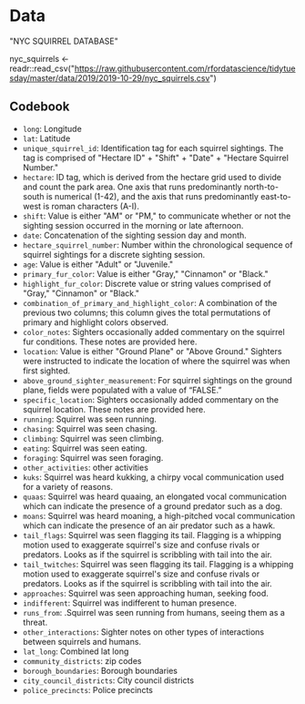 # Data

"NYC SQUIRREL DATABASE"

nyc_squirrels <- readr::read_csv("https://raw.githubusercontent.com/rfordatascience/tidytuesday/master/data/2019/2019-10-29/nyc_squirrels.csv") 

## Codebook

- `long`: Longitude
- `lat`: Latitude
- `unique_squirrel_id`: Identification tag for each squirrel sightings. The tag is comprised of "Hectare ID" + "Shift" + "Date" + "Hectare Squirrel Number."
- `hectare`: ID tag, which is derived from the hectare grid used to divide and count the park area. One axis that runs predominantly north-to-south is numerical (1-42), and the axis that runs predominantly east-to-west is roman characters (A-I).
- `shift`: Value is either "AM" or "PM," to communicate whether or not the sighting session occurred in the morning or late afternoon.
- `date`: Concatenation of the sighting session day and month.
- `hectare_squirrel_number`: Number within the chronological sequence of squirrel sightings for a discrete sighting session.
- `age`: Value is either "Adult" or "Juvenile."
- `primary_fur_color`: Value is either "Gray," "Cinnamon" or "Black."
- `highlight_fur_color`: Discrete value or string values comprised of "Gray," "Cinnamon" or "Black."
- `combination_of_primary_and_highlight_color`: A combination of the previous two columns; this column gives the total permutations of primary and highlight colors observed.
- `color_notes`: Sighters occasionally added commentary on the squirrel fur conditions. These notes are provided here.
- `location`: Value is either "Ground Plane" or "Above Ground." Sighters were instructed to indicate the location of where the squirrel was when first sighted.
- `above_ground_sighter_measurement`: For squirrel sightings on the ground plane, fields were populated with a value of “FALSE.”
- `specific_location`: Sighters occasionally added commentary on the squirrel location. These notes are provided here.
- `running`: Squirrel was seen running.
- `chasing`: Squirrel was seen chasing.
- `climbing`: Squirrel was seen climbing.
- `eating`: Squirrel was seen eating.
- `foraging`: Squirrel was seen foraging.
- `other_activities`: other activities
- `kuks`: Squirrel was heard kukking, a chirpy vocal communication used for a variety of reasons.
- `quaas`: Squirrel was heard quaaing, an elongated vocal communication which can indicate the presence of a ground predator such as a dog.
- `moans`: Squirrel was heard moaning, a high-pitched vocal communication which can indicate the presence of an air predator such as a hawk.
- `tail_flags`: Squirrel was seen flagging its tail. Flagging is a whipping motion used to exaggerate squirrel's size and confuse rivals or predators. Looks as if the squirrel is scribbling with tail into the air.
- `tail_twitches`: Squirrel was seen flagging its tail. Flagging is a whipping motion used to exaggerate squirrel's size and confuse rivals or predators. Looks as if the squirrel is scribbling with tail into the air.
- `approaches`: Squirrel was seen approaching human, seeking food.
- `indifferent`: Squirrel was indifferent to human presence.
- `runs_from`: .Squirrel was seen running from humans, seeing them as a threat.
- `other_interactions`: Sighter notes on other types of interactions between squirrels and humans.
- `lat_long`: Combined lat long
- `community_districts`: zip codes
- `borough_boundaries`: Borough boundaries
- `city_council_districts`: City council districts
- `police_precincts`: Police precincts

